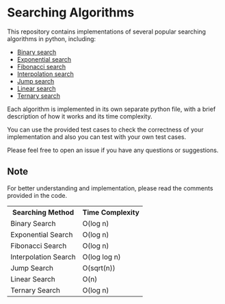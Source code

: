 # Searching Algorithms
This repository contains implementations of several popular searching algorithms in python, including:

* [Binary search](https://github.com/OG-Matcha/Searching-and-Sorting/blob/fa46da5a14297f179f60856036b94230f00b3150/Searching/Binary%20Search.py)
* [Exponential search](https://github.com/OG-Matcha/Searching-and-Sorting/blob/fa46da5a14297f179f60856036b94230f00b3150/Searching/Exponential%20Search.py)
* [Fibonacci search](https://github.com/OG-Matcha/Searching-and-Sorting/blob/fa46da5a14297f179f60856036b94230f00b3150/Searching/Fibonacci%20Search.py)
* [Interpolation search](https://github.com/OG-Matcha/Searching-and-Sorting/blob/fa46da5a14297f179f60856036b94230f00b3150/Searching/Interpolation%20Search.py)
* [Jump search](https://github.com/OG-Matcha/Searching-and-Sorting/blob/fa46da5a14297f179f60856036b94230f00b3150/Searching/Jump%20Search.py)
* [Linear search](https://github.com/OG-Matcha/Searching-and-Sorting/blob/fa46da5a14297f179f60856036b94230f00b3150/Searching/Linear%20Search.py)
* [Ternary search](https://github.com/OG-Matcha/Searching-and-Sorting/blob/fa46da5a14297f179f60856036b94230f00b3150/Searching/Ternary%20Search.py)

Each algorithm is implemented in its own separate python file, with a brief description of how it works and its time complexity.

You can use the provided test cases to check the correctness of your implementation and also you can test with your own test cases.

Please feel free to open an issue if you have any questions or suggestions.

## Note
For better understanding and implementation, please read the comments provided in the code.

<table>
  <tbody>
    <tr>
      <th colspan=3>Searching Method</th>
      <th colspan=3>Time Complexity</th>
    </tr>
    <tr>
      <td colspan=3>Binary Search</td>
      <td colspan=3>O(log n)</td>
    </tr>
    <tr>
      <td colspan=3>Exponential Search</td>
      <td colspan=3>O(log n)</td>
    </tr>
    <tr>
      <td colspan=3>Fibonacci Search</td>
      <td colspan=3>O(log n)</td>
    </tr>
    <tr>
      <td colspan=3>Interpolation Search</td>
      <td colspan=3>O(log log n)</td>
    </tr>
    <tr>
      <td colspan=3>Jump Search</td>
      <td colspan=3>O(sqrt(n))</td>
    </tr>
    <tr>
      <td colspan=3>Linear Search</td>
      <td colspan=3>O(n)</td>
    </tr>
    <tr>
      <td colspan=3>Ternary Search</td>
      <td colspan=3>O(log n)</td>
    </tr>
  </tbody>
</table>
